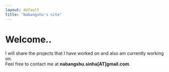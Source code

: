 ```yaml
---
layout: default
title: "Nabangshu's site"
---
```

# Welcome..

I will share the projects that I have worked on and also am currently working on.  
Feel free to contact me at **nabangshu.sinha[AT]gmail.com**.

